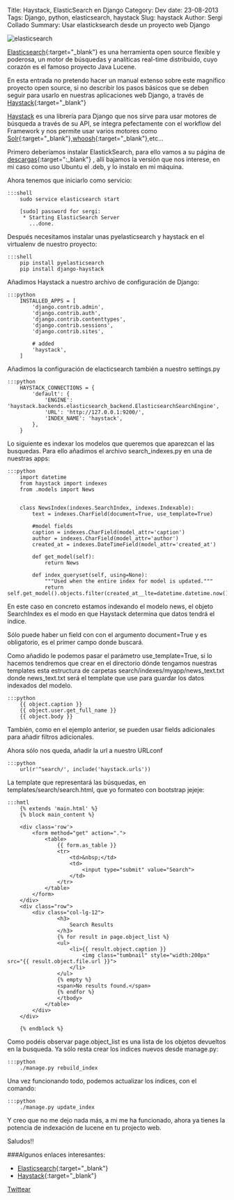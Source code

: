 Title: Haystack, ElasticSearch en Django
Category: Dev
date:  23-08-2013
Tags: Django, python, elasticsearch, haystack
Slug: haystack
Author: Sergi Collado
Summary: Usar elasticksearch desde un proyecto web Django


![elasticsearch](|filename|/images/posts/elasticsearch.png)

[Elasticsearch](http://www.elasticsearch.org/){:target="_blank"} es una herramienta open source flexible y poderosa, un motor de búsquedas y analíticas real-time distribuido, cuyo corazón es el famoso proyecto Java Lucene.

En esta entrada no pretendo hacer un manual extenso sobre este magnífico proyecto open source, si no describir los pasos básicos que se deben seguir para usarlo en nuestras aplicaciones web Django, a través de [Haystack](http://haystacksearch.org/){:target="_blank"}

[Haystack](http://haystacksearch.org/) es una librería para Django que nos sirve para usar motores de búsqueda a través  de su API, se integra pefectamente con el workflow del Framework y nos permite usar varios motores como [Solr](http://lucene.apache.org/solr/){:target="_blank"},[whoosh](https://bitbucket.org/mchaput/whoosh/wiki/Home){:target="_blank"},etc...

Primero deberíamos instalar ElastickSearch, para ello vamos a su página de [descargas](http://www.elasticsearch.org/download/){:target=":_blank"} , allí bajamos la versión que nos interese, en mi caso como uso Ubuntu el .deb, y lo instalo en mi máquina.

Ahora tenemos que iniciarlo como servicio:

    :::shell
        sudo service elasticsearch start

        [sudo] password for sergi: 
         * Starting ElasticSearch Server
           ...done.


Después necesitamos instalar unas pyelasticsearch y haystack en el virtualenv de nuestro proyecto:

    :::shell
        pip install pyelasticsearch
        pip install django-haystack

Añadimos Haystack a nuestro archivo de configuración de Django:

    :::python
        INSTALLED_APPS = [
            'django.contrib.admin',
            'django.contrib.auth',
            'django.contrib.contenttypes',
            'django.contrib.sessions',
            'django.contrib.sites',

            # added
            'haystack',
        ]
           
Añadimos la configuración de elacticsearch también a nuestro settings.py

    :::python 
        HAYSTACK_CONNECTIONS = {
            'default': {
                'ENGINE': 'haystack.backends.elasticsearch_backend.ElasticsearchSearchEngine',
                'URL': 'http://127.0.0.1:9200/',
                'INDEX_NAME': 'haystack',
            },
        } 


Lo siguiente es indexar los modelos que queremos que aparezcan el las busquedas.
Para ello añadimos el archivo search_indexes.py en una de nuestras apps:

    :::python 
        import datetime
        from haystack import indexes
        from .models import News


        class NewsIndex(indexes.SearchIndex, indexes.Indexable):
            text = indexes.CharField(document=True, use_template=True)

            #model fields
            caption = indexes.CharField(model_attr='caption')
            author = indexes.CharField(model_attr='author')
            created_at = indexes.DateTimeField(model_attr='created_at')

            def get_model(self):
                return News

            def index_queryset(self, using=None):
                """Used when the entire index for model is updated."""
                return self.get_model().objects.filter(created_at__lte=datetime.datetime.now())

En este caso en concreto estamos indexando el modelo news, el objeto SearchIndex es el modo en que Haystack determina que datos tendrá el índice.

Sólo puede haber un field con con el argumento document=True y es obligatorio, es el primer campo donde buscará.

Como añadido le podemos pasar el parámetro use_template=True, si lo hacemos tendremos que crear en el directorio dónde tengamos nuestras templates esta estructura de carpetas search/indexes/myapp/news_text.txt donde news_text.txt será el template  que use para guardar los datos indexados del modelo.

    :::python
        {{ object.caption }}
        {{ object.user.get_full_name }}
        {{ object.body }}

También, como en el ejemplo anterior, se pueden usar fields adicionales para añadir filtros adicionales.

Ahora sólo nos queda, añadir la url a nuestro URLconf

    :::python 
        url(r'^search/', include('haystack.urls'))

La template que representará las búsquedas, en templates/search/search.html, que yo formateo con bootstrap jejeje:

    :::hmtl
        {% extends 'main.html' %}
        {% block main_content %}

        <div class='row'>
            <form method="get" action=".">
                <table>
                    {{ form.as_table }}
                    <tr>
                        <td>&nbsp;</td>
                        <td>
                            <input type="submit" value="Search">
                        </td>
                    </tr>
                </table>
            </form>
        </div>
        <div class="row">
            <div class="col-lg-12">
                    <h3>
                        Search Results
                    </h3>
                    {% for result in page.object_list %}
                    <ul>
                        <li>{{ result.object.caption }}
                            <img class="tumbnail" style="width:200px" src="{{ result.object.file.url }}">
                        </li>
                    </ul>
                    {% empty %}
                    <span>No results found.</span>
                    {% endfor %}
                    </tbody>
                </table>
            </div>
        </div>

        {% endblock %}    

Como podéis observar page.object_list es una lista de los objetos devueltos en la busqueda.
Ya sólo resta crear los indices nuevos desde manage.py:
    
    :::python 
        ./manage.py rebuild_index

Una vez funcionando todo, podemos actualizar los índices, con el comando:

    :::python 
        ./manage.py update_index


Y creo que no me dejo nada más, a mi me ha funcionado, ahora ya tienes la potencia de indexación de lucene en tu projecto web.

Saludos!!


###Algunos enlaces interesantes:
* [Elasticsearch](http://www.elasticsearch.org/download/){:target="_blank"}
* [Haystack](http://haystacksearch.org/){:target="_blank"}



<a href="https://twitter.com/share" class="twitter-share-button" data-url="http://sergicollado.com/haystack.html" data-via="circun4" data-lang="es">Twittear</a>
<script>!function(d,s,id){var js,fjs=d.getElementsByTagName(s)[0],p=/^http:/.test(d.location)?'http':'https';if(!d.getElementById(id)){js=d.createElement(s);js.id=id;js.src=p+'://platform.twitter.com/widgets.js';fjs.parentNode.insertBefore(js,fjs);}}(document, 'script', 'twitter-wjs');</script>



